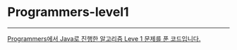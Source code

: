 # Programmers-level1
---
<a href="https://programmers.co.kr/skill_checks">

Programmers에서 Java로 진행한 알고리즘 Leve 1 문제를 푼 코드입니다.
